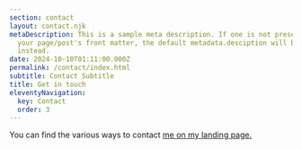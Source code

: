 ```yaml
---
section: contact
layout: contact.njk
metaDescription: This is a sample meta description. If one is not present in
  your page/post's front matter, the default metadata.desciption will be used
  instead.
date: 2024-10-10T01:11:00.000Z
permalink: /contact/index.html
subtitle: Contact Subtitle
title: Get in touch
eleventyNavigation:
  key: Contact
  order: 3
---
```

You can find the various ways to contact [me on my landing page.](https://landing.jasonadle.com)

